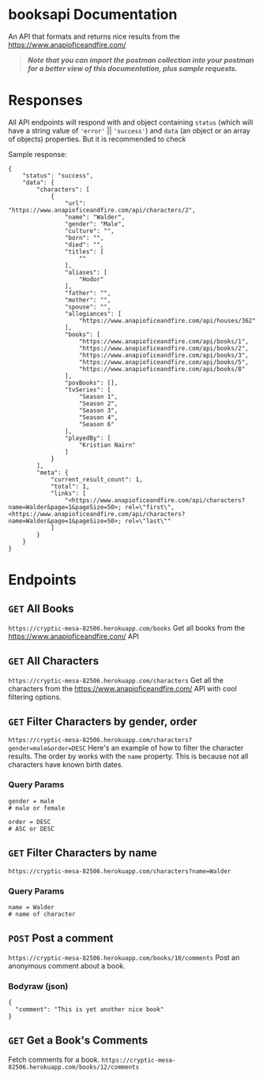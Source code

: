 # booksapi Documentation
An API that formats and returns nice results from the https://www.anapioficeandfire.com/

> ***Note that you can import the postman collection into your postman for a better view of this documentation, plus sample requests.***

# Responses

All API endpoints will respond with and object containing `status` (which will have a string value of `'error'` || `'success'`) and `data` (an object or an array of objects) properties. But it is recommended to check

Sample response:

```
{
    "status": "success",
    "data": {
        "characters": [
            {
                "url": "https://www.anapioficeandfire.com/api/characters/2",
                "name": "Walder",
                "gender": "Male",
                "culture": "",
                "born": "",
                "died": "",
                "titles": [
                    ""
                ],
                "aliases": [
                    "Hodor"
                ],
                "father": "",
                "mother": "",
                "spouse": "",
                "allegiances": [
                    "https://www.anapioficeandfire.com/api/houses/362"
                ],
                "books": [
                    "https://www.anapioficeandfire.com/api/books/1",
                    "https://www.anapioficeandfire.com/api/books/2",
                    "https://www.anapioficeandfire.com/api/books/3",
                    "https://www.anapioficeandfire.com/api/books/5",
                    "https://www.anapioficeandfire.com/api/books/8"
                ],
                "povBooks": [],
                "tvSeries": [
                    "Season 1",
                    "Season 2",
                    "Season 3",
                    "Season 4",
                    "Season 6"
                ],
                "playedBy": [
                    "Kristian Nairn"
                ]
            }
        ],
        "meta": {
            "current_result_count": 1,
            "total": 1,
            "links": [
                "<https://www.anapioficeandfire.com/api/characters?name=Walder&page=1&pageSize=50>; rel=\"first\", <https://www.anapioficeandfire.com/api/characters?name=Walder&page=1&pageSize=50>; rel=\"last\""
            ]
        }
    }
}

```
# Endpoints

## `GET` All Books

`https://cryptic-mesa-82506.herokuapp.com/books`
Get all books from the https://www.anapioficeandfire.com/ API

## `GET` All Characters

`https://cryptic-mesa-82506.herokuapp.com/characters`
Get all the characters from the https://www.anapioficeandfire.com/ API with cool filtering options.

## `GET` Filter Characters by gender, order

`https://cryptic-mesa-82506.herokuapp.com/characters?gender=male&order=DESC`
Here's an example of how to filter the character results. The order by works with the `name` property. This is because not all characters have known birth dates.

### Query Params

```
gender = male
# male or female

order = DESC
# ASC or DESC
```

## `GET` Filter Characters by name

`https://cryptic-mesa-82506.herokuapp.com/characters?name=Walder`
### Query Params
```
name = Walder
# name of character
```

## `POST` Post a comment

`https://cryptic-mesa-82506.herokuapp.com/books/10/comments`
Post an anonymous comment about a book.

### Bodyraw (json)
```
{
  "comment": "This is yet another nice book"
}
```

## `GET` Get a Book's Comments

Fetch comments for a book.
`https://cryptic-mesa-82506.herokuapp.com/books/12/comments`
